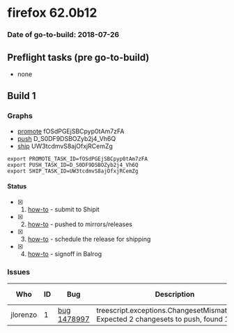 # firefox 62.0b12

### Date of go-to-build: 2018-07-26

## Preflight tasks (pre go-to-build)
- none

## Build 1  

### Graphs
* [promote](https://tools.taskcluster.net/push-inspector/#/fOSdPGEjSBCpyp0tAm7zFA) fOSdPGEjSBCpyp0tAm7zFA
* [push](https://tools.taskcluster.net/push-inspector/#/D_S0DF9DSBOZyb2j4_Vh6Q) D_S0DF9DSBOZyb2j4_Vh6Q
* [ship](https://tools.taskcluster.net/push-inspector/#/UW3tcdmvS8ajOfxjRCemZg) UW3tcdmvS8ajOfxjRCemZg
```
export PROMOTE_TASK_ID=fOSdPGEjSBCpyp0tAm7zFA
export PUSH_TASK_ID=D_S0DF9DSBOZyb2j4_Vh6Q
export SHIP_TASK_ID=UW3tcdmvS8ajOfxjRCemZg
```


#### Status
- [x] 1.  [how-to](https://wiki.mozilla.org/Release:Release_Automation_on_Mercurial:Starting_a_Release#Submit_to_Ship_It)  - submit to Shipit
- [x] 2.  [how-to](https://github.com/mozilla-releng/releasewarrior-2.0/blob/master/docs/release-promotion/desktop/howto.md#push-artifacts-to-releases-directory)  - pushed to mirrors/releases
- [x] 3.  [how-to](https://github.com/mozilla-releng/releasewarrior-2.0/blob/master/docs/release-promotion/desktop/howto.md#ship-the-release)  - schedule the release for shipping
- [x] 4.  [how-to](https://github.com/mozilla-releng/releasewarrior-2.0/blob/master/docs/release-promotion/desktop/howto.md#obtain-sign-offs-for-changes)  - signoff in Balrog

### Issues
| Who                 | ID               | Bug                                                                 | Description                | Resolved                | Future Threat                |
| ------------------- | ---------------- | ------------------------------------------------------------------- | -------------------------- | ----------------------- | ---------------------------- |
| jlorenzo  | 1 | [bug 1478997](https://bugzil.la/1478997)        | treescript.exceptions.ChangesetMismatchError: Expected 2 changesets to push, found 1 | False | True |

